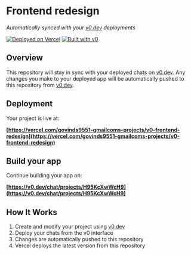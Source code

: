 # Frontend redesign

*Automatically synced with your [v0.dev](https://v0.dev) deployments*

[![Deployed on Vercel](https://img.shields.io/badge/Deployed%20on-Vercel-black?style=for-the-badge&logo=vercel)](https://vercel.com/govinds9551-gmailcoms-projects/v0-frontend-redesign)
[![Built with v0](https://img.shields.io/badge/Built%20with-v0.dev-black?style=for-the-badge)](https://v0.dev/chat/projects/H95KcXwWcH9)

## Overview

This repository will stay in sync with your deployed chats on [v0.dev](https://v0.dev).
Any changes you make to your deployed app will be automatically pushed to this repository from [v0.dev](https://v0.dev).

## Deployment

Your project is live at:

**[https://vercel.com/govinds9551-gmailcoms-projects/v0-frontend-redesign](https://vercel.com/govinds9551-gmailcoms-projects/v0-frontend-redesign)**

## Build your app

Continue building your app on:

**[https://v0.dev/chat/projects/H95KcXwWcH9](https://v0.dev/chat/projects/H95KcXwWcH9)**

## How It Works

1. Create and modify your project using [v0.dev](https://v0.dev)
2. Deploy your chats from the v0 interface
3. Changes are automatically pushed to this repository
4. Vercel deploys the latest version from this repository